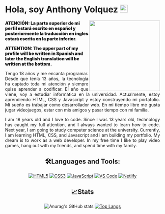 # Hola, soy Anthony Volquez <a target="_blank" rel="noopener noreferrer" href="https://camo.githubusercontent.com/e8e7b06ecf583bc040eb60e44eb5b8e0ecc5421320a92929ce21522dbc34c891/68747470733a2f2f6d656469612e67697068792e636f6d2f6d656469612f6876524a434c467a6361737252346961377a2f67697068792e676966"><img src="https://camo.githubusercontent.com/e8e7b06ecf583bc040eb60e44eb5b8e0ecc5421320a92929ce21522dbc34c891/68747470733a2f2f6d656469612e67697068792e636f6d2f6d656469612f6876524a434c467a6361737252346961377a2f67697068792e676966" width="25px" data-canonical-src="https://media.giphy.com/media/hvRJCLFzcasrR4ia7z/giphy.gif" style="max-width: 100%;"></a>

<a target="_blank" rel="noopener noreferrer" href="https://camo.githubusercontent.com/62da68eb62b1e5f175f7d1f0191dd89a653d7908feb22d37d4a0ab07365d6791/68747470733a2f2f6d656469612e67697068792e636f6d2f6d656469612f4d3967624264396e6244724f5475314d71782f67697068792e676966"><img align="right" src="https://camo.githubusercontent.com/62da68eb62b1e5f175f7d1f0191dd89a653d7908feb22d37d4a0ab07365d6791/68747470733a2f2f6d656469612e67697068792e636f6d2f6d656469612f4d3967624264396e6244724f5475314d71782f67697068792e676966" width="230" data-canonical-src="https://media.giphy.com/media/M9gbBd9nbDrOTu1Mqx/giphy.gif" style="max-width: 100%;"></a>

<strong style="font-weight:900;">ATENCIÓN: La parte superior de mi perfil estará escrito en español y posteriormente la traducción en ingles estará escrita en la parte inferior.<br>
  
ATTENTION: The upper part of my profile will be written in Spanish and later the English translation will be written at the bottom.</strong>

<p align="justify">Tengo 18 años y me encanta programar. Desde que tenía 13 años, la tecnología ha captado toda mi atención y siempre quise aprender a codificar. El año que viene, voy a estudiar informática en la universidad. Actualmente, estoy aprendiendo HTML, CSS y Javascript y estoy construyendo mi portafolio. Mi sueño es trabajar como desarrollador web. En mi tiempo libre me gusta jugar videojuegos, estar con mis amigos y pasar tiempo con mi familia.</p> 


<p align="justify">I am 18 years old and I love to code. Since I was 13 years old, technology has caught my full attention, and I always wanted to learn how to code. Next year, I am going to study computer science at the university. Currently, I am learning HTML, CSS, and Javascript and i am building my portfolio. My dream is to work as a web developer. In my free time I like to play video games, hang out with my friends, and spend time with my family.</p>

<h2 align="center"><g-emoji class="g-emoji" alias="hammer_and_wrench" fallback-src="https://github.githubassets.com/images/icons/emoji/unicode/1f6e0.png">🛠️</g-emoji>Languages and Tools:</h2>

<div align="center">
<a target="_blank" rel="noopener noreferrer" href="https://camo.githubusercontent.com/9a7c8c4ee62739436a191706be9f786a813dc377ce778522da198cb94874dc22/68747470733a2f2f696d672e736869656c64732e696f2f62616467652f2d48544d4c352d2532334534344432373f7374796c653d666c61742d737175617265266c6f676f3d68746d6c35266c6f676f436f6c6f723d666666666666"><img src="https://camo.githubusercontent.com/9a7c8c4ee62739436a191706be9f786a813dc377ce778522da198cb94874dc22/68747470733a2f2f696d672e736869656c64732e696f2f62616467652f2d48544d4c352d2532334534344432373f7374796c653d666c61742d737175617265266c6f676f3d68746d6c35266c6f676f436f6c6f723d666666666666" alt="HTML5" data-canonical-src="https://img.shields.io/badge/-HTML5-%23E44D27?style=flat-square&amp;logo=html5&amp;logoColor=ffffff" style="max-width: 100%;"></a>
<a target="_blank" rel="noopener noreferrer" href="https://camo.githubusercontent.com/19d98ab99fe0a1a5c00ef27920be3ada8548f2476877db0598960ac2a5f8788d/68747470733a2f2f696d672e736869656c64732e696f2f62616467652f2d435353332d2532333135373242363f7374796c653d666c61742d737175617265266c6f676f3d63737333"><img src="https://camo.githubusercontent.com/19d98ab99fe0a1a5c00ef27920be3ada8548f2476877db0598960ac2a5f8788d/68747470733a2f2f696d672e736869656c64732e696f2f62616467652f2d435353332d2532333135373242363f7374796c653d666c61742d737175617265266c6f676f3d63737333" alt="CSS3" data-canonical-src="https://img.shields.io/badge/-CSS3-%231572B6?style=flat-square&amp;logo=css3" style="max-width: 100%;"></a>
<a target="_blank" rel="noopener noreferrer" href="https://camo.githubusercontent.com/a1309b252e82434062012a8073fa9fc1416a96289b7ca11555577b9fbe1cf03e/68747470733a2f2f696d672e736869656c64732e696f2f62616467652f2d4a6176615363726970742d2532334637444631433f7374796c653d666c61742d737175617265266c6f676f3d6a617661736372697074266c6f676f436f6c6f723d303030303030266c6162656c436f6c6f723d25323346374446314326636f6c6f723d253233464643453541"><img src="https://camo.githubusercontent.com/a1309b252e82434062012a8073fa9fc1416a96289b7ca11555577b9fbe1cf03e/68747470733a2f2f696d672e736869656c64732e696f2f62616467652f2d4a6176615363726970742d2532334637444631433f7374796c653d666c61742d737175617265266c6f676f3d6a617661736372697074266c6f676f436f6c6f723d303030303030266c6162656c436f6c6f723d25323346374446314326636f6c6f723d253233464643453541" alt="JavaScript" data-canonical-src="https://img.shields.io/badge/-JavaScript-%23F7DF1C?style=flat-square&amp;logo=javascript&amp;logoColor=000000&amp;labelColor=%23F7DF1C&amp;color=%23FFCE5A" style="max-width: 100%;"></a>
<a target="_blank" rel="noopener noreferrer" href="https://camo.githubusercontent.com/88a225aa02d9df9e5caf4f6b34f6e24848f7a4e47af50c920e4fb3ec1314f025/68747470733a2f2f696d672e736869656c64732e696f2f62616467652f2d5653436f64652d2532333030374143433f7374796c653d666c61742d737175617265266c6f676f3d76697375616c2d73747564696f2d636f6465"><img src="https://camo.githubusercontent.com/88a225aa02d9df9e5caf4f6b34f6e24848f7a4e47af50c920e4fb3ec1314f025/68747470733a2f2f696d672e736869656c64732e696f2f62616467652f2d5653436f64652d2532333030374143433f7374796c653d666c61742d737175617265266c6f676f3d76697375616c2d73747564696f2d636f6465" alt="VS Code" data-canonical-src="https://img.shields.io/badge/-VSCode-%23007ACC?style=flat-square&amp;logo=visual-studio-code" style="max-width: 100%;"></a>
<a target="_blank" rel="noopener noreferrer" href="https://camo.githubusercontent.com/ee1f8efa669af5258733fc36705130a56fd7d8afc36f4aee553dd96aca4bac0a/68747470733a2f2f696d672e736869656c64732e696f2f62616467652f2d4e65746c6966792d2532333030433742373f7374796c653d666c61742d737175617265266c6f676f3d6e65746c696679266c6f676f436f6c6f723d666666666666"><img src="https://camo.githubusercontent.com/ee1f8efa669af5258733fc36705130a56fd7d8afc36f4aee553dd96aca4bac0a/68747470733a2f2f696d672e736869656c64732e696f2f62616467652f2d4e65746c6966792d2532333030433742373f7374796c653d666c61742d737175617265266c6f676f3d6e65746c696679266c6f676f436f6c6f723d666666666666" alt="Netlify" data-canonical-src="https://img.shields.io/badge/-Netlify-%2300C7B7?style=flat-square&amp;logo=netlify&amp;logoColor=ffffff" style="max-width: 100%;"></a>
 <div>

<h2 align="center"><g-emoji class="g-emoji" alias="chart_with_upwards_trend" fallback-src="https://github.githubassets.com/images/icons/emoji/unicode/1f4c8.png">📈</g-emoji>Stats</h2>


![Anurag's GitHub stats](https://github-readme-stats.vercel.app/api?username=Anthony-2003&show_icons=true&theme=tokyonight&line_height=26em)
[![Top Langs](https://github-readme-stats.vercel.app/api/top-langs/?username=Anthony-2003&theme=tokyonight)](https://github.com/Anthony-2003/github-readme-stats)
   


   
   







